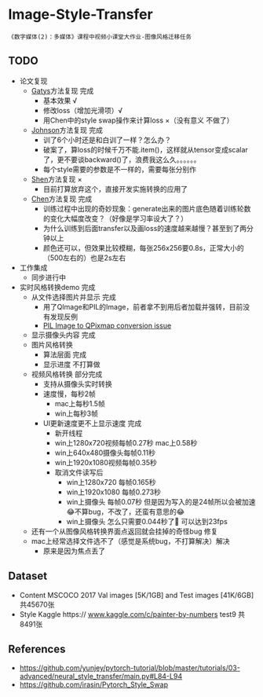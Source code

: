 # Image-Style-Transfer
    《数字媒体(2)：多媒体》课程中视频小课堂大作业-图像风格迁移任务
    
## TODO
 - 论文复现
     - [Gatys](https://arxiv.org/abs/1508.06576)方法复现 完成
        - 基本效果 √
        - 修改loss（增加光滑项）√
        - 用Chen中的style swap操作来计算loss ×（没有意义  不做了）
     - [Johnson](https://arxiv.org/abs/1603.08155)方法复现 完成
        - 训了6个小时还是和白训了一样？怎么办？
        - 破案了，算loss的时候千万不能.item()，这样就从tensor变成scalar了，更不要谈backward()了，浪费我这么久。。。。。。
        - 每个style需要的参数是不一样的，需要每张分别作
     - [Shen](https://arxiv.org/abs/1709.04111)方法复现 ×
        - 目前打算放弃这个，直接开发实施转换的应用了
     - [Chen](https://arxiv.org/abs/1612.04337)方法复现 完成
        - 训练过程中出现的奇妙现象：generate出来的图片底色随着训练轮数的变化大幅度改变？（好像是学习率设大了？）
        - 为什么训练到后面transfer以及画loss的速度越来越慢？甚至到了两分钟以上
        - 颜色还可以，但效果比较模糊，每张256x256要0.8s，正常大小的（500左右的）也是2s左右
 - 工作集成
     - 同步进行中
 - 实时风格转换demo 完成
     - 从文件选择图片并显示 完成
        - 用了QImage和PIL的Image，前者拿不到用后者加载并强转，目前没有发现反例
        - [PIL Image to QPixmap conversion issue](https://stackoverflow.com/questions/34697559/pil-image-to-qpixmap-conversion-issue)
     - 显示摄像头内容 完成
     - 图片风格转换 
        - 算法层面 完成
        - 显示进度 不打算做
     - 视频风格转换 部分完成
        - 支持从摄像头实时转换
        - 速度慢，每秒2帧
            - mac上每秒1.5帧
            - win上每秒3帧
        - UI更新速度更不上显示速度 完成
            - 新开线程
            - win上1280x720视频每帧0.27秒 mac上0.58秒
            - win上640x480摄像头每帧0.11秒
            - win上1920x1080视频每帧0.35秒
            - 取消文件读写后 
                - win上1280x720 每帧0.165秒
                - win上1920x1080 每帧0.273秒
                - win上摄像头  每帧0.07秒 但是因为写入的是24帧所以会被加速😂不算bug，不改了，还蛮有意思的😂
                - win上摄像头  怎么只需要0.044秒了🤣  可以达到23fps
     - 还有一个从图像风格转换界面点返回就会挂掉的奇怪bug 修复
     - mac上经常选择文件选不了（感觉是系统bug，不打算解决）解决
        - 原来是因为焦点丢了

## Dataset

 - Content 
    MSCOCO 2017 Val images [5K/1GB] and Test images [41K/6GB] 共45670张
 - Style
    Kaggle https:// www.kaggle.com/c/painter-by-numbers test9 共8491张

## References

 - https://github.com/yunjey/pytorch-tutorial/blob/master/tutorials/03-advanced/neural_style_transfer/main.py#L84-L94
 - https://github.com/irasin/Pytorch_Style_Swap